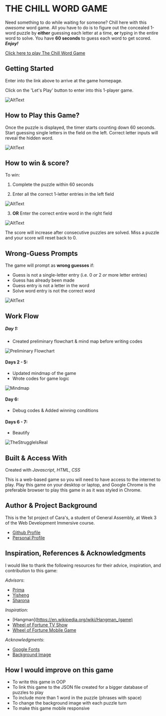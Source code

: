 # **THE CHILL WORD GAME**

Need something to do while waiting for someone? Chill here with this *awesome* word game. All you have to do is to figure out the concealed 1-word puzzle by **either** guessing each letter at a time, **or** typing in the entire word to solve. You have **60 seconds** to guess each word to get scored. _**Enjoy!**_

[Click here to play The Chill Word Game](https://wdi-sg.github.io/wdi-project-1-smilesandcocktails/)

## Getting Started

Enter into the link above to arrive at the game homepage.

Click on the 'Let's Play' button to enter into this 1-player game.

![AltText](https://media.giphy.com/media/TP1DAnkx5zfK8/giphy.gif)

## How to Play this Game?

Once the puzzle is displayed, the timer starts counting down 60 seconds. Start guessing single letters in the field on the left. Correct letter inputs will reveal the hidden word.

![AltText](https://media.giphy.com/media/13dCsQ0BJGh4Kk/giphy.gif)

## How to win & score?

To win:
1. Complete the puzzle within 60 seconds

2. Enter all the correct 1-letter entries in the left field

![AltText](https://media.giphy.com/media/70WX1uNrhrb32/giphy.gif)

3. **OR** Enter the correct entire word in the right field

![AltText](https://media.giphy.com/media/11pj1tvbRwfBGo/giphy.gif)

The score will increase after consecutive puzzles are solved. Miss a puzzle and your score will reset back to 0.

## Wrong-Guess Prompts

The game will prompt as **wrong guesses** if:
* Guess is not a single-letter entry (i.e. 0 *or* 2 *or* more letter entries)
* Guess has already been made
* Guess entry is not a letter in the word
* Solve word entry is not the correct word

![AltText](https://media.giphy.com/media/M5grLhWVAJGne/giphy.gif)

## Work Flow

##### Day 1:
* Created preliminary flowchart & mind map before writing codes

![Preliminary Flowchart](http://i.imgur.com/geHNeto.jpg)

#### Days 2 - 5:
* Updated mindmap of the game
* Wrote codes for game logic

![Mindmap](https://media.giphy.com/media/uNKep5WiJi7wA/giphy.gif)

#### Day 6:
* Debug codes & Added winning conditions

#### Days 6 - 7:
* Beautify

![TheStruggleIsReal](https://media.giphy.com/media/ycnOSClUDW1S8/giphy.gif)

## Built & Access With

Created with *Javascript*, *HTML*, *CSS*

This is a web-based game so you will need to have access to the internet to play. Play this game on your desktop or laptop, and Google Chrome is the preferable browser to play this game in as it was styled in Chrome.

## Author & Project Background

This is the 1st project of Cara's, a student of General Assembly, at Week 3 of the Web Development Immersive course.
* [Github Profile](https://github.com/smilesandcocktails)
* [Personal Profile](https://www.instagram.com/smilesandcocktails)

## Inspiration, References & Acknowledgments

I would like to thank the following resources for their advice, inspiration, and contribution to this game:

_Advisors_:
* [Prima](https://github.com/primaulia)
* [Yisheng](https://github.com/yisheng90)
* [Sharona](https://github.com/sharona1610)

_Inspiration_:
* [Hangman](https://en.wikipedia.org/wiki/Hangman_(game)
* [Wheel of Fortune TV Show](http://www.wheeloffortune.com/)
* [Wheel of Fortune Mobile Game](https://play.google.com/store/apps/details?id=com.scopely.wheeloffortune&hl=en)

_Acknowledgments_:
* [Google Fonts](https://fonts.google.com/)
* [Background Image](https://www.pexels.com/photo/black-and-white-city-houses-skyline-2255/)

## How I would improve on this game
* To write this game in OOP
* To link this game to the JSON file created for a bigger database of puzzles to play
* To include more than 1 word in the puzzle (phrases with space)
* To change the background image with each puzzle turn
* To make this game mobile responsive
